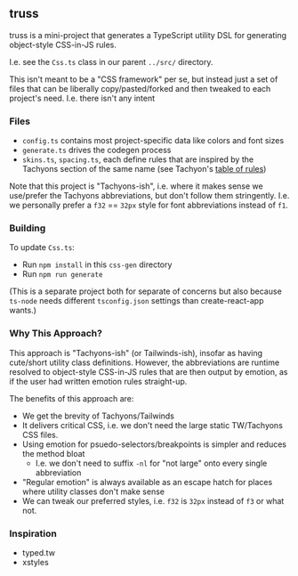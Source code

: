
## truss

truss is a mini-project that generates a TypeScript utility DSL for generating object-style CSS-in-JS rules.

I.e. see the `Css.ts` class in our parent `../src/` directory.

This isn't meant to be a "CSS framework" per se, but instead just a set of files that can be liberally copy/pasted/forked and then tweaked to each project's need. I.e. there isn't any intent 

### Files

* `config.ts` contains most project-specific data like colors and font sizes
* `generate.ts` drives the codegen process
* `skins.ts`, `spacing.ts`, each define rules that are inspired by the Tachyons section of the same name (see Tachyon's [table of rules](http://tachyons.io/docs/table-of-styles/))

Note that this project is "Tachyons-ish", i.e. where it makes sense we use/prefer the Tachyons abbreviations, but don't follow them stringently. I.e. we personally prefer a `f32` == `32px` style for font abbreviations instead of `f1`.

### Building

To update `Css.ts`:

* Run `npm install` in this `css-gen` directory
* Run `npm run generate`

(This is a separate project both for separate of concerns but also because `ts-node` needs different `tsconfig.json` settings than create-react-app wants.)

### Why This Approach?

This approach is "Tachyons-ish" (or Tailwinds-ish), insofar as having cute/short utility class definitions. However, the abbreviations are runtime resolved to object-style CSS-in-JS rules that are then output by emotion, as if the user had written emotion rules straight-up.

The benefits of this approach are:

* We get the brevity of Tachyons/Tailwinds
* It delivers critical CSS, i.e. we don't need the large static TW/Tachyons CSS files.
* Using emotion for psuedo-selectors/breakpoints is simpler and reduces the method bloat
  * I.e. we don't need to suffix `-nl` for "not large" onto every single abbreviation
* "Regular emotion" is always available as an escape hatch for places where utility classes don't make sense
* We can tweak our preferred styles, i.e. `f32` is `32px` instead of `f3` or what not.

### Inspiration

* typed.tw
* xstyles 
